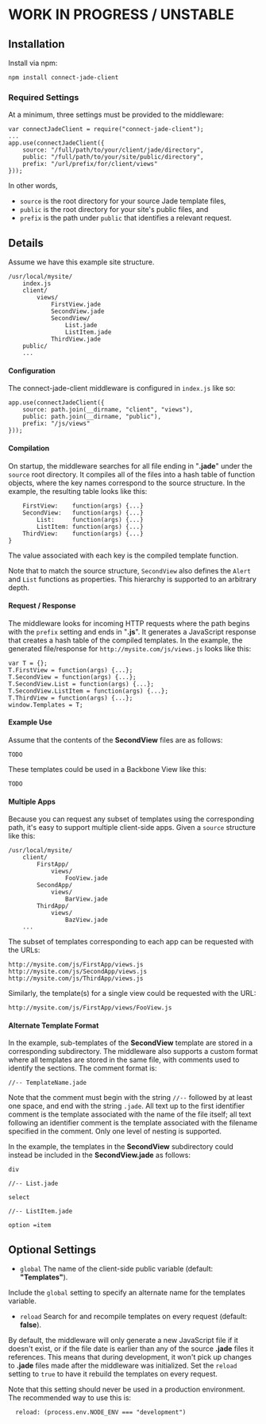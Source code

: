 # WORK IN PROGRESS / UNSTABLE

## Installation

Install via npm:

```
npm install connect-jade-client
```

### Required Settings

At a minimum, three settings must be provided to the middleware:

```
var connectJadeClient = require("connect-jade-client");
...
app.use(connectJadeClient({
    source: "/full/path/to/your/client/jade/directory",
    public: "/full/path/to/your/site/public/directory",
    prefix: "/url/prefix/for/client/views"
}));
```

In other words,

* `source` is the root directory for your source Jade template files,
* `public` is the root directory for your site's public files, and
* `prefix` is the path under `public` that identifies a relevant request.

## Details

Assume we have this example site structure.

```
/usr/local/mysite/
    index.js
    client/
        views/
            FirstView.jade
            SecondView.jade
            SecondView/
                List.jade
                ListItem.jade
            ThirdView.jade
    public/
    ...
```

#### Configuration

The connect-jade-client middleware is configured in `index.js` like so:

```
app.use(connectJadeClient({
    source: path.join(__dirname, "client", "views"),
    public: path.join(__dirname, "public"),
    prefix: "/js/views"
}));
```

#### Compilation

On startup, the middleware searches for all file ending in "__.jade__" under the `source` root directory.  It compiles all of the files into a hash table of function objects, where the key names correspond to the source structure.  In the example, the resulting table looks like this:

```
    FirstView:    function(args) {...}
    SecondView:   function(args) {...}
        List:     function(args) {...}
        ListItem: function(args) {...}
    ThirdView:    function(args) {...}
}
```

The value associated with each key is the compiled template function. 

Note that to match the source structure, `SecondView` also defines the `Alert` and `List` functions as properties.  This hierarchy is supported to an arbitrary depth.

#### Request / Response

The middleware looks for incoming HTTP requests where the path begins with the `prefix` setting and ends in "__.js__".  It generates a JavaScript response that creates a hash table of the compiled templates.  In the example, the generated file/response for `http://mysite.com/js/views.js` looks like this:

```
var T = {};
T.FirstView = function(args) {...};
T.SecondView = function(args) {...};
T.SecondView.List = function(args) {...};
T.SecondView.ListItem = function(args) {...};
T.ThirdView = function(args) {...};
window.Templates = T;
```
#### Example Use

Assume that the contents of the __SecondView__ files are as follows:

```
TODO
```

These templates could be used in a Backbone View like this:

```
TODO
```

#### Multiple Apps

Because you can request any subset of templates using the corresponding path, it's easy to support multiple client-side apps.  Given a `source` structure like this:

```
/usr/local/mysite/
    client/
        FirstApp/
            views/
                FooView.jade
        SecondApp/
            views/
                BarView.jade
        ThirdApp/
            views/
                BazView.jade
    ...
```

The subset of templates corresponding to each app can be requested with the URLs:

```
http://mysite.com/js/FirstApp/views.js
http://mysite.com/js/SecondApp/views.js
http://mysite.com/js/ThirdApp/views.js
```

Similarly, the template(s) for a single view could be requested with the URL:

```
http://mysite.com/js/FirstApp/views/FooView.js
```

#### Alternate Template Format

In the example, sub-templates of the __SecondView__ template are stored in a corresponding subdirectory.  The middleware also supports a custom format where all templates are stored in the same file, with comments used to identify the sections.  The comment format is:

```
//-- TemplateName.jade
```

Note that the comment must begin with the string `//--` followed by at least one space, and end with the string `.jade`.  All text up to the first identifier comment is the template associated with the name of the file itself; all text following an identifier comment is the template associated with the filename specified in the comment.  Only one level of nesting is supported.

In the example, the templates in the __SecondView__ subdirectory could instead be included in the __SecondView.jade__ as follows:

```
div

//-- List.jade
  
select
  
//-- ListItem.jade

option =item
```

## Optional Settings

  * `global` The name of the client-side public variable (default: __"Templates"__).
  
  Include the `global` setting to specify an alternate name for the templates variable.

  * `reload` Search for and recompile  templates on every request (default: __false__).

By default, the middleware will only generate a new JavaScript file if it doesn't exist, or if the file date is earlier than any of the source __.jade__ files it references.  This means that during development, it won't pick up changes to __.jade__ files made after the middleware was initialized.  Set the `reload` setting to `true` to have it rebuild the templates on every request.

Note that this setting should never be used in a production environment.  The recommended way to use this is:

```
  reload: (process.env.NODE_ENV === "development")
```
